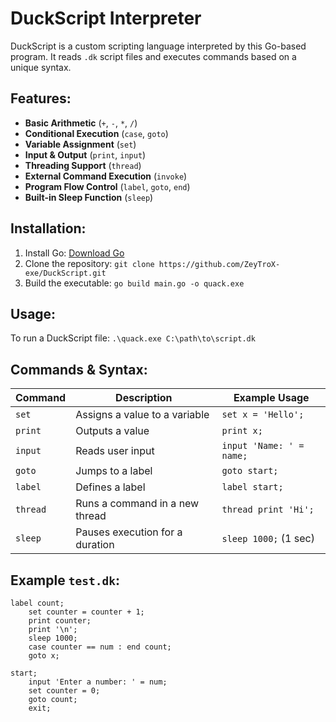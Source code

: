 # DuckScript Interpreter

DuckScript is a custom scripting language interpreted by this Go-based program. It reads `.dk` script files and executes commands based on a unique syntax.

## Features:

- **Basic Arithmetic** (`+`, `-`, `*`, `/`)
- **Conditional Execution** (`case`, `goto`)
- **Variable Assignment** (`set`)
- **Input & Output** (`print`, `input`)
- **Threading Support** (`thread`)
- **External Command Execution** (`invoke`)
- **Program Flow Control** (`label`, `goto`, `end`)
- **Built-in Sleep Function** (`sleep`)

## Installation:

1. Install Go: [Download Go](https://go.dev/dl/)
2. Clone the repository: `git clone https://github.com/ZeyTroX-exe/DuckScript.git`
3. Build the executable: `go build main.go -o quack.exe`

## Usage:
To run a DuckScript file: `.\quack.exe C:\path\to\script.dk`

## Commands & Syntax:

| Command  | Description                        | Example Usage           |
|----------|------------------------------------|-------------------------|
| `set`    | Assigns a value to a variable     | `set x = 'Hello';`       |
| `print`  | Outputs a value                   | `print x;`               |
| `input`  | Reads user input                  | `input 'Name: ' = name;` |
| `goto`   | Jumps to a label                  | `goto start;`            |
| `label`  | Defines a label                   | `label start;`           |
| `thread` | Runs a command in a new thread    | `thread print 'Hi';`     |
| `sleep`  | Pauses execution for a duration   | `sleep 1000;` (1 sec)    |

## Example `test.dk`:

```
label count;
    set counter = counter + 1;
    print counter;
    print '\n';
    sleep 1000;
    case counter == num : end count;
    goto x;

start;
    input 'Enter a number: ' = num;
    set counter = 0;
    goto count;
    exit;
```

